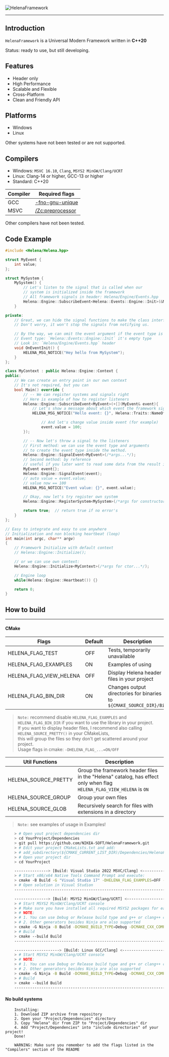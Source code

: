 ![HelenaFramework](https://user-images.githubusercontent.com/57288440/231351795-b1588eeb-c3ad-4c6a-bb47-76bd68a211f6.png)

---

## Introduction  

`HelenaFramework` is a Universal Modern Framework written in **C++20**  
  
Status: ready to use, but still developing.  

## Features  

* Header only
* High Performance
* Scalable and Flexible
* Cross-Platform
* Clean and Friendly API  

## Platforms
- Windows
- Linux

Other systems have not been tested or are not supported.

## Compilers
- Windows: `MSVC 16.10`, `Clang`, `MSYS2 MinGW/Clang/UCRT`
- Linux: Clang-14 or higher, GCC-13 or higher
- Standard: C++20

| Compiler | Required flags |
| ------ | ------ |
| GCC | [-fno-gnu-unique](https://gcc.gnu.org/onlinedocs/gcc/Code-Gen-Options.html) |
| MSVC | [/Zc:preprocessor](https://learn.microsoft.com/en-us/cpp/build/reference/zc-preprocessor?view=msvc-170) |


Other compilers have not been tested.  

## Code Example
```cpp
#include <Helena/Helena.hpp>

struct MyEvent {
    int value;
};

struct MySystem {  
    MySystem() {
        // Let's listen to the signal that is called when our
        // system is initialized inside the framework
        // All framework signals in header: Helena/Engine/Events.hpp
        Helena::Engine::SubscribeEvent<Helena::Events::Engine::Init>(&MySystem::OnEventInit);
    }

private:
    // Great, we can hide the signal functions to make the class interface cleaner.
    // Don't worry, it won't stop the signals from notifying us.

    // By the way, we can omit the event argument if the event type is empty.
    // Event type: `Helena::Events::Engine::Init` it's empty type
    // Look in: `Helena/Engine/Events.hpp` header
    void OnEventInit() {
        HELENA_MSG_NOTICE("Hey hello from MySystem");
    }
};

class MyContext : public Helena::Engine::Context {
public:
    // We can create an entry point in our own context
    // It's not required, but you can
    bool Main() override {
        // -- We can register systems and signals right
        // Here is example of how to register listeners
        Helena::Engine::SubscribeEvent<MyEvent>(+[](MyEvent& event){
            // Let's show a message about which event the framework signals us
            HELENA_MSG_NOTICE("Hello event: {}", Helena::Traits::NameOf<MyEvent>{});

                // And let's change value inside event (for example)
                event.value = 100;
        });

        // -- Now let's throw a signal to the listeners
        // First method: we can use the event type and arguments
        // to create the event type inside the method.
        Helena::Engine::SignalEvent<MyEvent>(/*args...*/);
        // Second method: by reference
        // useful if you later want to read some data from the result in-place
        MyEvent event{};
        Helena::Engine::SignalEvent(event);
        // auto value = event.value;
        // value now == 100
        HELENA_MSG_NOTICE("Event value: {}", event.value);

        // Okay, now let's try register own system
        Helena::Engine::RegisterSystem<MySystem>(/*args for constructor...*/);

        return true;  // return true if no error's
    }
};

// Easy to integrate and easy to use anywhere
// Initialization and non blocking heartbeat (loop)
int main(int argc, char** argv)
{
    // Framework Initialize with default context
    // Helena::Engine::Initialize();

    // or we can use own context:
    Helena::Engine::Initialize<MyContext>(/*args for ctor...*/);

    // Engine loop
    while(Helena::Engine::Heartbeat()) {}

    return 0;
}
```

## How to build
---
#### CMake

| Flags | Default | Description |
| ------ | ------ | ------ |
| HELENA_FLAG_TEST | OFF | Tests, temporarily unavailable |
| HELENA_FLAG_EXAMPLES | ON | Examples of using |
| HELENA_FLAG_VIEW_HELENA | OFF | Display Helena header files in your project |
| HELENA_FLAG_BIN_DIR | ON | Changes output directories for binaries to `${CMAKE_SOURCE_DIR}/Bin` |  

> `Note:` recommend disable `HELENA_FLAG_EXAMPLES` and `HELENA_FLAG_BIN_DIR` if you want to use the library in your project.  
If you want to display header files, I recommend also calling `HELENA_SOURCE_PRETTY()` in your CMakeLists,  
this will group the files so they don't get scattered around your project.  
Usage flags in cmake: `-DHELENA_FLAG_...=ON/OFF`   

| Util Functions | Description |
| ------ | ------ |
| HELENA_SOURCE_PRETTY | Group the framework header files in the "Helena" catalog, has effect only when flag `HELENA_FLAG_VIEW_HELENA` is `ON` |
| HELENA_SOURCE_GROUP | Group your own files |
| HELENA_SOURCE_GLOB | Recursively search for files with extensions in a directory |  

> `Note:` see examples of usage in Examples! 

```sh
    > # Open yout project dependencies dir
    > cd YourProject/Dependencies
    > git pull https://github.com/NIKEA-SOFT/HelenaFramework.git
    > # Edit your project CMakeLists.txt and add:
    > # add_subdirectory(${CMAKE_CURRENT_LIST_DIR)/Dependencies/HelenaFramework)
    > # Open your project dir
    > cd YourProject

    ---------------> [Build: Visual Studio 2022 MSVC/Clang] <------------
    > # Start x86/x64 Native Tools Command Prompt and execute:
    > cmake -B Build -G "Visual Studio 17" -DHELENA_FLAG_EXAMPLES=OFF -DHELENA_FLAG_BIN_DIR=OFF
    > # Open solution in Visual Studion
    ---------------------------------------------------------------------

    ---------------> [Build: MSYS2 MinGW/Clang/UCRT] <-------------------
    > # Start MSYS2 MinGW/Clang/UCRT console
    > # Make sure you have installed all required MSYS2 packages for each compiler (console) version you are using
    > # NOTE:
    > # 1. You can use Debug or Release build type and g++ or clang++ compiler
    > # 2. Other generators besides Ninja are also supported
    > cmake -G Ninja -B Build -DCMAKE_BUILD_TYPE=Debug -DCMAKE_CXX_COMPILER=g++ -DHELENA_FLAG_EXAMPLES=OFF -DHELENA_FLAG_BIN_DIR=OFF
    > # Build
    > cmake --build Build
    ---------------------------------------------------------------------

    --------------------> [Build: Linux GCC/Clang] <---------------------
    > # Start MSYS2 MinGW/Clang/UCRT console
    > # NOTE:
    > # 1. You can use Debug or Release build type and g++ or clang++ compiler
    > # 2. Other generators besides Ninja are also supported
    > cmake -G Ninja -B Build -DCMAKE_BUILD_TYPE=Debug -DCMAKE_CXX_COMPILER=g++ -DHELENA_FLAG_EXAMPLES=OFF -DHELENA_FLAG_BIN_DIR=OFF
    > # Build
    > cmake --build Build
    ---------------------------------------------------------------------
```
  
#### No build systems
```
    Installing:
    1. Download ZIP archive from repository
    2. Open your "Project/Dependencies" directory
    3. Copy "Helena" dir from ZIP to "Project/Dependencies" dir
    4. Add "Project/Dependencies" into "include directories" of your project!
    Done!

    WARNING: Make sure you remember to add the flags listed in the "Compilers" section of the README
```